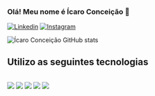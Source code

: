 ### Olá! Meu nome é Ícaro Conceição 🧊

[![Linkedin](https://img.shields.io/badge/LinkedIn-0077B5?style=for-the-badge&logo=linkedin&logoColor=white)](https://www.linkedin.com/in/%C3%ADcaro-concei%C3%A7%C3%A3o-551b3311a/)
[![Instagram](https://img.shields.io/badge/Instagram-E4405F?style=for-the-badge&logo=instagram&logoColor=white)](https://www.instagram.com/o.corsario/)

![Ícaro Conceição GitHub stats](https://github-readme-stats.vercel.app/api?username=cors4rio&show_icons=true&theme=dracula)

## Utilizo as seguintes tecnologias

<div style="dispay: inline_black"><br/>
    <img src="https://img.shields.io/badge/Java-ED8B00?style=for-the-badge&logo=java&logoColor=white"/>
    <img src="https://img.shields.io/badge/Kotlin-0095D5?&style=for-the-badge&logo=kotlin&logoColor=white"/>
    <img src="https://img.shields.io/badge/Flutter-02569B?style=for-the-badge&logo=flutter&logoColor=white"/>
    <img src="https://img.shields.io/badge/Dart-0175C2?style=for-the-badge&logo=dart&logoColor=white"/>
    <img src="https://img.shields.io/badge/MongoDB-4EA94B?style=for-the-badge&logo=mongodb&logoColor=white"/>
</div><br/>
